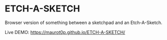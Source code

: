 # ETCH-A-SKETCH
Browser version of something between a sketchpad and an Etch-A-Sketch.

Live DEMO: https://maurot0p.github.io/ETCH-A-SKETCH/
